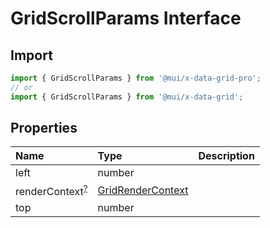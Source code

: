 # GridScrollParams Interface

<p class="description"></p>

## Import

```js
import { GridScrollParams } from '@mui/x-data-grid-pro';
// or
import { GridScrollParams } from '@mui/x-data-grid';
```

## Properties

| Name                                                                                            | Type                                                                                    | Description |
| :---------------------------------------------------------------------------------------------- | :-------------------------------------------------------------------------------------- | :---------- |
| <span class="prop-name">left</span>                                                             | <span class="prop-type">number</span>                                                   |             |
| <span class="prop-name optional">renderContext<sup><abbr title="optional">?</abbr></sup></span> | <span class="prop-type">[GridRenderContext](/api/data-grid/grid-render-context/)</span> |             |
| <span class="prop-name">top</span>                                                              | <span class="prop-type">number</span>                                                   |             |
